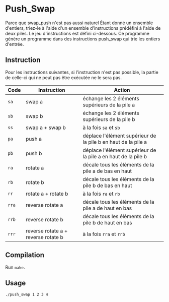 # Push_Swap

Parce que swap_push n'est pas aussi naturel
Étant donné un ensemble d'entiers, triez-le à l'aide d'un ensemble d'instructions prédéfini à l'aide de deux piles. Le jeu d'instructions est défini ci-dessous. Ce programme génère un programme dans des instructions push_swap qui trie les entiers d'entrée.

## Instruction

Pour les instructions suivantes, si l'instruction n'est pas possible, la partie de celle-ci qui ne peut pas être exécutée ne le sera pas.

Code	| Instruction			| Action
--------|-----------------------|----------------------------------------------
`sa`	| swap a				| échange les 2 éléments supérieurs de la pile a
`sb`	| swap b				| échange les 2 éléments supérieurs de la pile b
`ss`	| swap a + swap b		| à la fois  `sa`  et  `sb`
`pa`	| push a				| déplace l'élément supérieur de la pile b en haut de la pile a
`pb`	| push b				| déplace l'élément supérieur de la pile a en haut de la pile b
`ra`	| rotate a				| décale tous les éléments de la pile a de bas en haut
`rb`	| rotate b				| décale tous les éléments de la pile b de bas en haut
`rr`	| rotate a + rotate b	| à la fois  `ra`  et  `rb`
`rra`| reverse rotate a		| décale tous les éléments de la pile a de haut en bas
`rrb`| reverse rotate b		| décale tous les éléments de la pile b de haut en bas
`rrr`| reverse rotate a + reverse rotate b	| à la fois  `rra`  et  `rrb`

## Compilation
Run `make`.

## Usage
```
./push_swap 1 2 3 4
```
